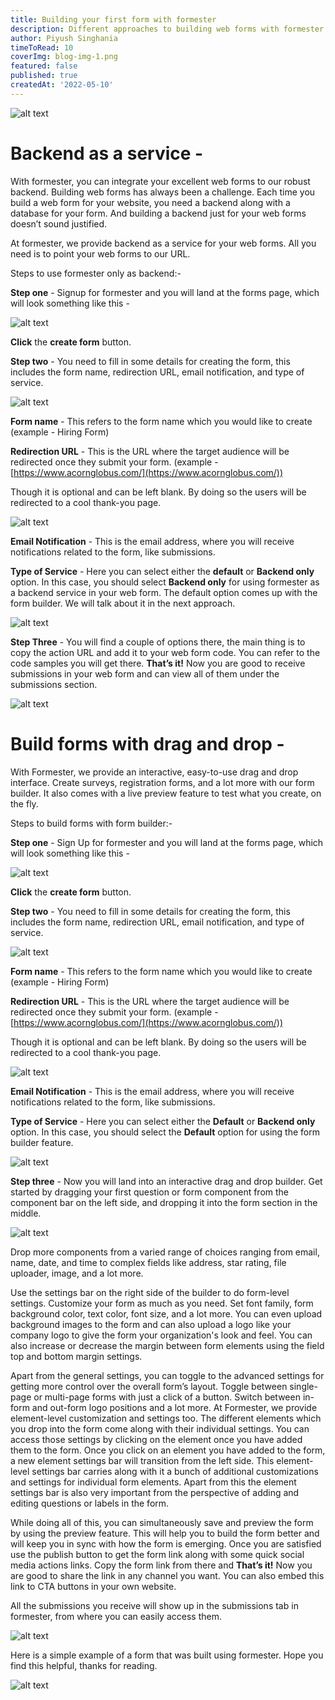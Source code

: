 ```yaml
---
title: Building your first form with formester
description: Different approaches to building web forms with formester
author: Piyush Singhania
timeToRead: 10
coverImg: blog-img-1.png
featured: false
published: true
createdAt: '2022-05-10'
---
```


![alt text](https://formester.com/formester-form-builder-background.png)

# Backend as a service -

With formester, you can integrate your excellent web forms to our robust backend. Building web forms has always been a challenge. Each time you build a web form for your website, you need a backend along with a database for your form. And building a backend just for your web forms doesn’t sound justified.

At formester, we provide backend as a service for your web forms. All you need is to point your web forms to our URL.

Steps to use formester only as backend:-

**Step one** - Signup for formester and you will land at the forms page, which will look something like this -

![alt text](https://formester.com/formester-form-builder-background.png)

**Click** the **create form** button.

**Step two** - You need to fill in some details for creating the form, this includes the form name, redirection URL, email notification, and type of service.

![alt text](https://formester.com/formester-form-builder-background.png)

**Form name** - This refers to the form name which you would like to create  
(example - Hiring Form)
	
**Redirection URL** - This is the URL where the target audience will be redirected once they submit your form. 
(example - [https://www.acornglobus.com/](https://www.acornglobus.com/))

Though it is optional and can be left blank. By doing so the users will be redirected to a cool thank-you page.

![alt text](https://formester.com/formester-form-builder-background.png)

**Email Notification** - This is the email address, where you will receive notifications related to the form, like submissions.

**Type of Service** - Here you can select either the **default** or **Backend only** option. In this case, you should select **Backend only** for using formester as a backend service in your web form. The default option comes up with the form builder. We will talk about it in the next approach.

![alt text](https://formester.com/formester-form-builder-background.png)

**Step Three** - You will find a couple of options there, the main thing is to copy the action URL and add it to your web form code. You can refer to the code samples you will get there. **That’s it!** Now you are good to receive submissions in your web form and can view all of them under the submissions section.

![alt text](https://formester.com/formester-form-builder-background.png)


# Build forms with drag and drop -

With Formester, we provide an interactive, easy-to-use drag and drop interface. Create surveys, registration forms, and a lot more with our form builder. It also comes with a live preview feature to test what you create, on the fly.

Steps to build forms with form builder:-

**Step one** - Sign Up for formester and you will land at the forms page, which will look something like this -

![alt text](https://formester.com/formester-form-builder-background.png)

**Click** the **create form** button.

**Step two** - You need to fill in some details for creating the form, this includes the form name, redirection URL, email notification, and type of service.

![alt text](https://formester.com/formester-form-builder-background.png)

**Form name** - This refers to the form name which you would like to create  
(example - Hiring Form)
	
**Redirection URL** - This is the URL where the target audience will be redirected once they submit your form. 
(example - [https://www.acornglobus.com/](https://www.acornglobus.com/))

Though it is optional and can be left blank. By doing so the users will be redirected to a cool thank-you page.

![alt text](https://formester.com/formester-form-builder-background.png)

**Email Notification** - This is the email address, where you will receive notifications related to the form, like submissions.

**Type of Service** - Here you can select either the **Default** or **Backend only** option. In this case, you should select the **Default** option for using the form builder feature.

![alt text](https://formester.com/formester-form-builder-background.png)

**Step three** - Now you will land into an interactive drag and drop builder. Get started by dragging your first question or form component from the component bar on the left side, and dropping it into the form section in the middle.

![alt text](https://formester.com/formester-form-builder-background.png)

Drop more components from a varied range of choices ranging from email, name, date, and time to complex fields like address, star rating, file uploader, image, and a lot more.

Use the settings bar on the right side of the builder to do form-level settings. Customize your form as much as you need. Set font family, form background color, text color, font size, and a lot more. 
You can even upload background images to the form and can also upload a logo like your company logo to give the form your organization's look and feel.
You can also increase or decrease the margin between form elements using the field top and bottom margin settings.

Apart from the general settings, you can toggle to the advanced settings for getting more control over the overall form’s layout. Toggle between single-page or multi-page forms with just a click of a button.
Switch between in-form and out-form logo positions and a lot more. 
At Formester, we provide element-level customization and settings too. The different elements which you drop into the form come along with their individual settings. You can access those settings by clicking on the element once you have added them to the form. Once you click on an element you have added to the form, a new element settings bar will transition from the left side. This element-level settings bar carries along with it a bunch of additional customizations and settings for individual form elements. Apart from this the element settings bar is also very important from the perspective of adding and editing questions or labels in the form.

While doing all of this, you can simultaneously save and preview the form by using the preview feature. This will help you to build the form better and will keep you in sync with how the form is emerging. 
Once you are satisfied use the publish button to get the form link along with some quick social media actions links. Copy the form link from there and **That’s it!** Now you are good to share the link in any channel you want. You can also embed this link to CTA buttons in your own website.

All the submissions you receive will show up in the submissions tab in formester, from where you can easily access them.

![alt text](https://formester.com/formester-form-builder-background.png)

Here is a simple example of a form that was built using formester. Hope you find this helpful, thanks for reading.

![alt text](https://formester.com/formester-form-builder-background.png)